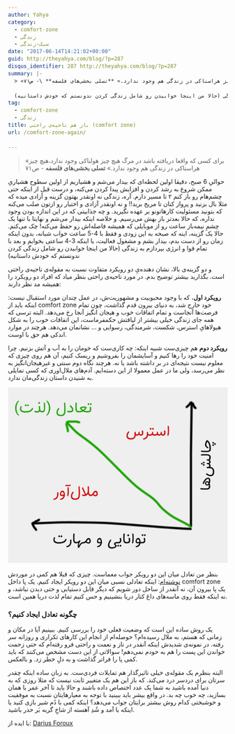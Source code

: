 ```yaml
---
author: Yahya
category:
  - comfort-zone
  - زندگی
  - سبک-زندگی
date: "2017-06-14T14:21:02+00:00"
guid: http://theyahya.com/blog/?p=287
disqus_identifier: 287 http://theyahya.com/blog/?p=287
summary: |-
  > «برای کسی که واقعا دریافته باشد در مرگ هیچ چیز هولناکی وجود ندارد،هیچ چیز هراسناکی در زندگی هم وجود ندارد.» **تسلی بخشی‌های فلسفه** \- ص۷۱

  حوالیِ 6 صبح، دقیقا اولین لحظه‌ای که بیدار می‌شم و هشیاریم از اولین سطوح هشیاریِ ممکن شروع به رشد کردن و افزایش پیدا کردن می‌کنه، و درست قبل از اینکه حتی چشم‌هام رو باز کنم ۲ تا مسیر دارم. آره، زندگی نه اونقدر بهتون گزینه و آزادی میده که مثلا بال بزنید و پرواز کنان تا مریخ برید!! و نه اونقدر آزادی و اختیار رو ازتون صلب می‌کنه که بتونید مسئولیت کارهاتونو بر عهده نگیرید. و چه جذابیتی که در این اندازه بودن وجود نداره، که حالا بعدتر باز بهش می‌رسیم. و خلاصه اینکه بیدار می‌شم و نهایتا با تنها یک چشمِ نیمه‌باز ساعت رو از موبایلی که همیشه فاصله‌اش رو حفظ می‌کنه!‌ چک می‌کنم. حالا یک گزینه، اینه که صبحه به این زودی و فقط با 4-5 ساعت خواب شبانه، بدون اینکه زمان رو از دست بدم، بیدار بشم و مشغول فعالیت، یا اینکه 3-4 ساعتی بخوابم و بعد با تمام قوا و انرژی بپردازم به زندگی (حالا من اینجا خوابیدن رو شامل زندگی کردن ندونستم که خودش داستانیه)
tag:
  - comfort-zone
  - زندگی
title: باز هم ناحیه‌ی راحتی (comfort zone)
url: /comfort-zone-again/

---
```

> «برای کسی که واقعا دریافته باشد در مرگ هیچ چیز هولناکی وجود ندارد،هیچ چیز هراسناکی در زندگی هم وجود ندارد.» **تسلی بخشی‌های فلسفه** \- ص۷۱

حوالیِ 6 صبح، دقیقا اولین لحظه‌ای که بیدار می‌شم و هشیاریم از اولین سطوح هشیاریِ ممکن شروع به رشد کردن و افزایش پیدا کردن می‌کنه، و درست قبل از اینکه حتی چشم‌هام رو باز کنم ۲ تا مسیر دارم. آره، زندگی نه اونقدر بهتون گزینه و آزادی میده که مثلا بال بزنید و پرواز کنان تا مریخ برید!! و نه اونقدر آزادی و اختیار رو ازتون صلب می‌کنه که بتونید مسئولیت کارهاتونو بر عهده نگیرید. و چه جذابیتی که در این اندازه بودن وجود نداره، که حالا بعدتر باز بهش می‌رسیم. و خلاصه اینکه بیدار می‌شم و نهایتا با تنها یک چشمِ نیمه‌باز ساعت رو از موبایلی که همیشه فاصله‌اش رو حفظ می‌کنه!‌ چک می‌کنم. حالا یک گزینه، اینه که صبحه به این زودی و فقط با 4-5 ساعت خواب شبانه، بدون اینکه زمان رو از دست بدم، بیدار بشم و مشغول فعالیت، یا اینکه 3-4 ساعتی بخوابم و بعد با تمام قوا و انرژی بپردازم به زندگی (حالا من اینجا خوابیدن رو شامل زندگی کردن ندونستم که خودش داستانیه)

و دو گزینه‌ی بالا، نشان دهنده‌یِ دو رویکرد متفاوت نسبت به مقوله‌ی ناحیه‌ی راحتی است. بگذارید بیشتر توضیح بدم. در مورد ناحیه‌ی راحتی بنظر میاد که افراد دو رویکرد را همیشه مد نظر دارند:

**رویکرد اول**، که با وجود محبوبیت و مشهوریت‌ش، در عمل چندان مورد استقبال نیست: اینکه باید از comfort zone خود خارج شد، به دنیای بیرون قدم گذاشت، چون تمام فرصت‌ها آنجاست و تمام اتفاقات خوب و هیجان انگیز آنجا رخ می‌دهد. البته ترسی که همه جای زندگی خیلی بیشتر از لیاقتش حکمفرماست، این اتفاقات خوب را به شکل هیولاهایِ استرس، شکست، شرمندگی، رسوایی و ... نشانمان می‌دهد. هرچند در موارد اندکی هم حق با اوست.

**رویکرد دوم** هم چیزی‌ست شبیه اینکه:‌ چه کاری‌ست که خومان را به آب و آتش بزنیم. چرا امنیت خود را رها کنیم و آسایشمان را بفروشیم و ریسک کنیم، آن هم روی چیزی که معلوم نیست نتیجه‌ای در بر داشته باشد یا نه. هرچند نگاه دوم سنتی و غیرهیجان‌انگیز به نظر می‌رسد، ولی ما در عمل معمولا از این دسته‌ایم. آدم‌های ملال‌اوری که کسی تمایلی به شنیدن داستان زندگی‌مان ندارد.

[![](/wp-content/uploads/2017/06/balance-boring-anxiety.png)](/blog/wp-content/uploads/2017/06/balance-boring-anxiety.png)

بنظر من تعادل میان این دو رویکر جواب معماست. چیزی که قبلا هم کمی در موردش [نوشته‌ام](http://ysarbabi.ir/blog/2017/05/escape-of-boring/): اینکه تعادلی نسبی میان این دو رویکر ایجاد کنیم. یک پا داخل comfort zone یک پا بیرون آن، نه آنقدر از ساحل دور شویم که دیگر قابل دستیابی و حتی دیدن نباشد، و نه اینکه فقط روی ماسه‌های داغ کنار دریا بنشینیم و حس کنیم تمام لذت دریا همین است.

### چگونه تعادل ایجاد کنیم؟

یک روش ساده این است که وضعیت فعلی خود را بررسی کنیم. ببینیم آیا در مکان و زمانی که هستم، به ملال رسیده‌ام؟ حوصله‌ام از انجام این کارهای تکراری و روزانه سر رفته. در نمونه‌ی شدیدش اینکه آنقدر در ناز و نعمت و راحتی فرو رفته‌ام که حتی زحمت خواندن این پست را هم به خودم نمی‌دهم! سوالاتی از این دست مشخص می‌کنند که باید کمی پا را فراتر گذاشت و به دلِ خطر زد. و بالعکس.

البته بنظرم یک مقوله‌ی خیلی تاثیرگذار هم تمایلات فردی‌ست. به زبان ساده اینکه چقدر سرتان برای دردسر درد می‌کند. که باز این هم یک متغییر ثابت نیست که مثلا روزی که به دنیا آمده باشید به شما یک عدد اختصاص داده باشند و حالا باید تا آخر عمر با همان بسازید، چه خوب چه بد. در واقع بیشر باید ببینید با توجه به معیارهایتان نسبت به موفقیت و خوشبختی کدام روش بیشتر برایتان جواب می‌دهد؟ اینکه کمی با دُم شیر بازی کنید یا اینکه با آمد و شُدِ آهسته از شاخِ گربه بَر حذر باشید.

با ایده از:‌ [Darius Foroux](http://dariusforoux.com/)
